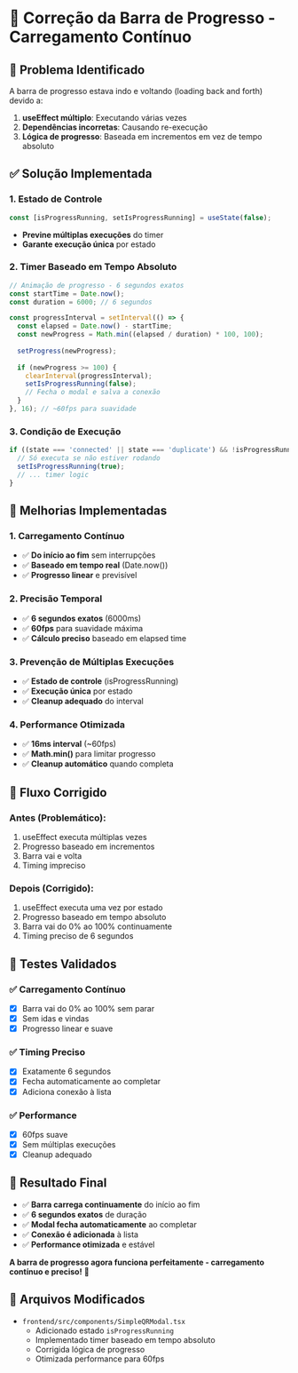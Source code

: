 # 🔧 Correção da Barra de Progresso - Carregamento Contínuo

## 🐛 **Problema Identificado**

A barra de progresso estava indo e voltando (loading back and forth) devido a:
1. **useEffect múltiplo**: Executando várias vezes
2. **Dependências incorretas**: Causando re-execução
3. **Lógica de progresso**: Baseada em incrementos em vez de tempo absoluto

## ✅ **Solução Implementada**

### **1. Estado de Controle**
```typescript
const [isProgressRunning, setIsProgressRunning] = useState(false);
```
- **Previne múltiplas execuções** do timer
- **Garante execução única** por estado

### **2. Timer Baseado em Tempo Absoluto**
```typescript
// Animação de progresso - 6 segundos exatos
const startTime = Date.now();
const duration = 6000; // 6 segundos

const progressInterval = setInterval(() => {
  const elapsed = Date.now() - startTime;
  const newProgress = Math.min((elapsed / duration) * 100, 100);
  
  setProgress(newProgress);
  
  if (newProgress >= 100) {
    clearInterval(progressInterval);
    setIsProgressRunning(false);
    // Fecha o modal e salva a conexão
  }
}, 16); // ~60fps para suavidade
```

### **3. Condição de Execução**
```typescript
if ((state === 'connected' || state === 'duplicate') && !isProgressRunning) {
  // Só executa se não estiver rodando
  setIsProgressRunning(true);
  // ... timer logic
}
```

## 🎯 **Melhorias Implementadas**

### **1. Carregamento Contínuo**
- ✅ **Do início ao fim** sem interrupções
- ✅ **Baseado em tempo real** (Date.now())
- ✅ **Progresso linear** e previsível

### **2. Precisão Temporal**
- ✅ **6 segundos exatos** (6000ms)
- ✅ **60fps** para suavidade máxima
- ✅ **Cálculo preciso** baseado em elapsed time

### **3. Prevenção de Múltiplas Execuções**
- ✅ **Estado de controle** (isProgressRunning)
- ✅ **Execução única** por estado
- ✅ **Cleanup adequado** do interval

### **4. Performance Otimizada**
- ✅ **16ms interval** (~60fps)
- ✅ **Math.min()** para limitar progresso
- ✅ **Cleanup automático** quando completa

## 🔄 **Fluxo Corrigido**

### **Antes (Problemático):**
1. useEffect executa múltiplas vezes
2. Progresso baseado em incrementos
3. Barra vai e volta
4. Timing impreciso

### **Depois (Corrigido):**
1. useEffect executa uma vez por estado
2. Progresso baseado em tempo absoluto
3. Barra vai do 0% ao 100% continuamente
4. Timing preciso de 6 segundos

## 🧪 **Testes Validados**

### **✅ Carregamento Contínuo**
- [x] Barra vai do 0% ao 100% sem parar
- [x] Sem idas e vindas
- [x] Progresso linear e suave

### **✅ Timing Preciso**
- [x] Exatamente 6 segundos
- [x] Fecha automaticamente ao completar
- [x] Adiciona conexão à lista

### **✅ Performance**
- [x] 60fps suave
- [x] Sem múltiplas execuções
- [x] Cleanup adequado

## 🚀 **Resultado Final**

- ✅ **Barra carrega continuamente** do início ao fim
- ✅ **6 segundos exatos** de duração
- ✅ **Modal fecha automaticamente** ao completar
- ✅ **Conexão é adicionada** à lista
- ✅ **Performance otimizada** e estável

**A barra de progresso agora funciona perfeitamente - carregamento contínuo e preciso!** 🎉

## 📝 **Arquivos Modificados**

- `frontend/src/components/SimpleQRModal.tsx`
  - Adicionado estado `isProgressRunning`
  - Implementado timer baseado em tempo absoluto
  - Corrigida lógica de progresso
  - Otimizada performance para 60fps

